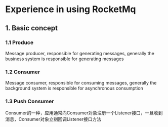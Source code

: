 # Experience in using RocketMq

## 1. Basic concept

### 1.1 Produce

Message producer, responsible for generating messages, generally the business system is responsible for generating messages

### 1.2 Consumer

Message consumer, responsible for consuming messages, generally the background system is responsible for asynchronous consumption

### 1.3 Push Consumer

Consumer的一种，应用通常向Consumer对象注册一个Listener接口，一旦收到消息，Consumer对象立刻回调Listener接口方法